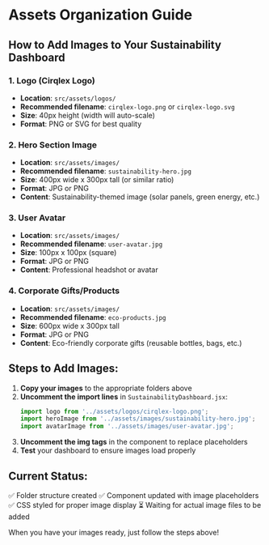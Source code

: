 # Assets Organization Guide

## How to Add Images to Your Sustainability Dashboard

### 1. Logo (Cirqlex Logo)
- **Location**: `src/assets/logos/`
- **Recommended filename**: `cirqlex-logo.png` or `cirqlex-logo.svg`
- **Size**: 40px height (width will auto-scale)
- **Format**: PNG or SVG for best quality

### 2. Hero Section Image
- **Location**: `src/assets/images/`
- **Recommended filename**: `sustainability-hero.jpg`
- **Size**: 400px wide x 300px tall (or similar ratio)
- **Format**: JPG or PNG
- **Content**: Sustainability-themed image (solar panels, green energy, etc.)

### 3. User Avatar
- **Location**: `src/assets/images/`
- **Recommended filename**: `user-avatar.jpg`
- **Size**: 100px x 100px (square)
- **Format**: JPG or PNG
- **Content**: Professional headshot or avatar

### 4. Corporate Gifts/Products
- **Location**: `src/assets/images/`
- **Recommended filename**: `eco-products.jpg`
- **Size**: 600px wide x 300px tall
- **Format**: JPG or PNG
- **Content**: Eco-friendly corporate gifts (reusable bottles, bags, etc.)

## Steps to Add Images:

1. **Copy your images** to the appropriate folders above
2. **Uncomment the import lines** in `SustainabilityDashboard.jsx`:
   ```jsx
   import logo from '../assets/logos/cirqlex-logo.png';
   import heroImage from '../assets/images/sustainability-hero.jpg';
   import avatarImage from '../assets/images/user-avatar.jpg';
   ```
3. **Uncomment the img tags** in the component to replace placeholders
4. **Test** your dashboard to ensure images load properly

## Current Status:
✅ Folder structure created
✅ Component updated with image placeholders
✅ CSS styled for proper image display
⏳ Waiting for actual image files to be added

When you have your images ready, just follow the steps above!